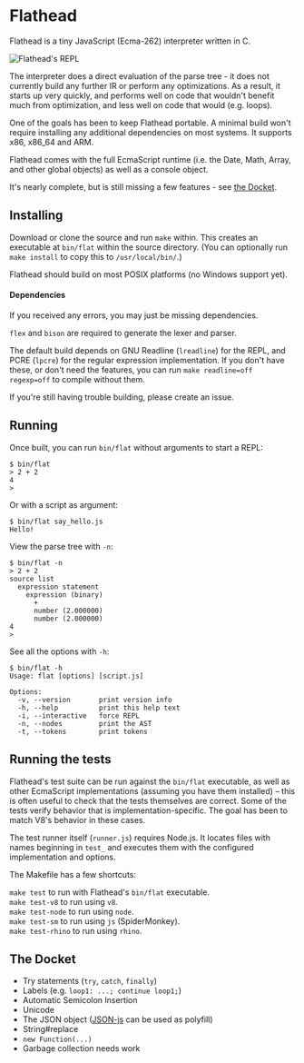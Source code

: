 Flathead
========
Flathead is a tiny JavaScript (Ecma-262) interpreter written in C.

![Flathead's REPL](http://ndreynolds.com/img/flathead.png)

The interpreter does a direct evaluation of the parse tree - it does not
currently build any further IR or perform any optimizations. As a result, it
starts up very quickly, and performs well on code that wouldn't benefit much
from optimization, and less well on code that would (e.g. loops). 

One of the goals has been to keep Flathead portable. A minimal build won't
require installing any additional dependencies on most systems. It supports
x86, x86_64 and ARM.

Flathead comes with the full EcmaScript runtime (i.e. the Date, Math, Array,
and other global objects) as well as a console object.

It's nearly complete, but is still missing a few features - see [the Docket](#the-docket).


Installing
----------
Download or clone the source and run `make` within. This creates an executable
at `bin/flat` within the source directory. (You can optionally run `make
install` to copy this to `/usr/local/bin/`.)

Flathead should build on most POSIX platforms (no Windows support yet).

#### Dependencies 

If you received any errors, you may just be missing dependencies.

`flex` and `bison` are required to generate the lexer and parser.

The default build depends on GNU Readline (`lreadline`) for the REPL, and PCRE
(`lpcre`) for the regular expression implementation. If you don't have these, or
don't need the features, you can run `make readline=off regexp=off` to compile
without them.

If you're still having trouble building, please create an issue.


Running
-------
Once built, you can run `bin/flat` without arguments to start a REPL:

    $ bin/flat
    > 2 + 2
    4
    >

Or with a script as argument:

    $ bin/flat say_hello.js
    Hello!

View the parse tree with `-n`:

    $ bin/flat -n
    > 2 + 2
    source list
      expression statement
        expression (binary)
          +
          number (2.000000)
          number (2.000000)
    4
    >

See all the options with `-h`:

    $ bin/flat -h
    Usage: flat [options] [script.js] 

    Options:
      -v, --version       print version info
      -h, --help          print this help text
      -i, --interactive   force REPL
      -n, --nodes         print the AST
      -t, --tokens        print tokens


Running the tests
-----------------
Flathead's test suite can be run against the `bin/flat` executable, as well as
other EcmaScript implementations (assuming you have them installed) – this is
often useful to check that the tests themselves are correct. Some of the tests
verify behavior that is implementation-specific. The goal has been to match
V8's behavior in these cases.

The test runner itself (`runner.js`) requires Node.js. It locates files with
names beginning in `test_` and executes them with the configured implementation
and options. 

The Makefile has a few shortcuts:

`make test` to run with Flathead's `bin/flat` executable.  
`make test-v8` to run using `v8`.   
`make test-node` to run using `node`.  
`make test-sm` to run using `js` (SpiderMonkey).  
`make test-rhino` to run using `rhino`.  


The Docket
----------
- Try statements (`try`, `catch`, `finally`)
- Labels (e.g. `loop1: ...; continue loop1;`)
- Automatic Semicolon Insertion
- Unicode
- The JSON object ([JSON-js][1] can be used as polyfill)
- String#replace
- `new Function(...)`
- Garbage collection needs work


[1]: http://github.com/douglascrockford/JSON-js
